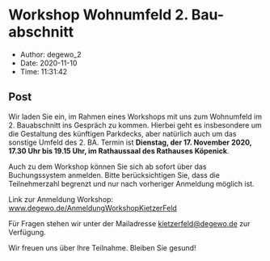 # Workshop Wohnumfeld 2. Bau-abschnitt

- Author: degewo_2
- Date: 2020-11-10
- Time: 11:31:42

## Post


<p>Wir laden  Sie ein, im Rahmen eines Workshops mit uns zum Wohnumfeld im 2. Bauabschnitt ins Gespräch zu kommen. Hierbei geht es insbesondere um die Gestaltung des künftigen Parkdecks, aber natürlich auch um das sonstige Umfeld des 2. BA. Termin ist <strong>Dienstag, der 17. November 2020, 17.30 Uhr bis 19.15 Uhr, im Rathaussaal des Rathauses Köpenick</strong>.</p>



<p>Auch zu dem Workshop können Sie sich ab sofort über das Buchungssystem anmelden. Bitte berücksichtigen Sie, dass die Teilnehmerzahl begrenzt und nur nach vorheriger Anmeldung möglich ist.</p>



<p>Link zur Anmeldung Workshop: <a href="http://www.degewo.de/AnmeldungWorkshopKietzerFeld">www.degewo.de/AnmeldungWorkshopKietzerFeld</a></p>



<p>Für Fragen stehen wir unter der Mailadresse <a href="mailto:kietzerfeld@degewo.de">kietzerfeld@degewo.de</a> zur Verfügung. </p>



<p>Wir freuen uns über Ihre Teilnahme. Bleiben Sie gesund!</p>
